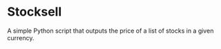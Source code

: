 # Stocksell

A simple Python script that outputs the price of a list of stocks in a given currency.
